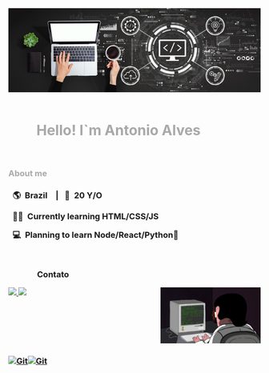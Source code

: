 
<div  align="center">
<img alt="Computador" src="./image/notebook.jpg">
</div>
<br>
<h1 style="color:darkgrey;">&emsp;&emsp;Hello! I`m Antonio Alves
</h1>
<br>
<h3 style="color:darkgrey;" >About me<h3>
<p>&ensp;🌎&ensp;Brazil&emsp;| &ensp;👦&ensp;20 Y/O</p>
<p>&ensp;👨‍💻&ensp;Currently learning HTML/CSS/JS</p>
<p>&ensp;💻&ensp;Planning to learn Node/React/Python🐍</p>
<br>
<div align="bottom">

&ensp;&ensp;&ensp;&ensp;&emsp;&ensp;Contato

<a href="https://web.whatsapp.com/send?phone=+5511959070839" target="blank"> 
    <img src="https://img.shields.io/badge/WhatsApp-25D366?style=for-the-badge&logo=whatsapp&logoColor=white"  width=100>
</a>
        
<a href="mailto:antonioalves987654321@gmail.com">
    <img src="https://img.shields.io/badge/Gmail-D14836?style=for-the-badge&logo=gmail&logoColor=white" target="_blank" width=75>
</a><img src="./image/prog.gif" width=200 align=right>

</div>
<br><br><br><br><br>

[![Git](https://github-readme-stats.vercel.app/api?username=AntonioAlvesFilho&theme=dark&fault&show_icons=true)](https://github.com/AntonioAlvesFilho/)[![Git](https://github-readme-stats.vercel.app/api/top-langs/?username=AntonioAlvesFilho&hide=html&layout=compact&theme=dark)](https://github.com/AntonioAlvesFilho/)

